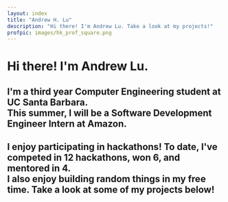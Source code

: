 ```yaml
---
layout: index
title: "Andrew H. Lu"
description: "Hi there! I'm Andrew Lu. Take a look at my projects!"
profpic: images/hk_prof_square.png
---
```


# Hi there! I'm Andrew Lu.

## I'm a third year Computer Engineering student at UC Santa Barbara.<br>This summer, I will be a Software Development Engineer Intern at Amazon.

## I enjoy participating in hackathons! To date, I've competed in 12 hackathons, won 6, and mentored in 4.<br>I also enjoy building random things in my free time. Take a look at some of my projects below!
